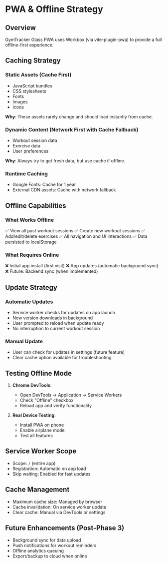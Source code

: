 # PWA & Offline Strategy

## Overview
GymTracker Glass PWA uses Workbox (via vite-plugin-pwa) to provide a full offline-first experience.

## Caching Strategy

### Static Assets (Cache First)
- JavaScript bundles
- CSS stylesheets
- Fonts
- Images
- Icons

**Why**: These assets rarely change and should load instantly from cache.

### Dynamic Content (Network First with Cache Fallback)
- Workout session data
- Exercise data
- User preferences

**Why**: Always try to get fresh data, but use cache if offline.

### Runtime Caching
- Google Fonts: Cache for 1 year
- External CDN assets: Cache with network fallback

## Offline Capabilities

### What Works Offline
✅ View all past workout sessions
✅ Create new workout sessions
✅ Add/edit/delete exercises
✅ All navigation and UI interactions
✅ Data persisted to localStorage

### What Requires Online
❌ Initial app install (first visit)
❌ App updates (automatic background sync)
❌ Future: Backend sync (when implemented)

## Update Strategy

### Automatic Updates
- Service worker checks for updates on app launch
- New version downloads in background
- User prompted to reload when update ready
- No interruption to current workout session

### Manual Update
- User can check for updates in settings (future feature)
- Clear cache option available for troubleshooting

## Testing Offline Mode

1. **Chrome DevTools**:
   - Open DevTools → Application → Service Workers
   - Check "Offline" checkbox
   - Reload app and verify functionality

2. **Real Device Testing**:
   - Install PWA on phone
   - Enable airplane mode
   - Test all features

## Service Worker Scope
- Scope: `/` (entire app)
- Registration: Automatic on app load
- Skip waiting: Enabled for fast updates

## Cache Management
- Maximum cache size: Managed by browser
- Cache invalidation: On service worker update
- Clear cache: Manual via DevTools or settings

## Future Enhancements (Post-Phase 3)
- Background sync for data upload
- Push notifications for workout reminders
- Offline analytics queuing
- Export/backup to cloud when online
